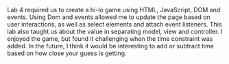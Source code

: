 Lab 4 required us to create a hi-lo game using HTML, JavaScript, DOM and events. Using Dom and events allowed me to update the page based on user interactions, as well as select elements and attach event listeners. This lab also taught us about the value in separating model, view and controller. I enjoyed the game, but found it challenging when the time constraint was added. In the future, I think it would be interesting to add or subtract time based on how close your guess is getting. 
